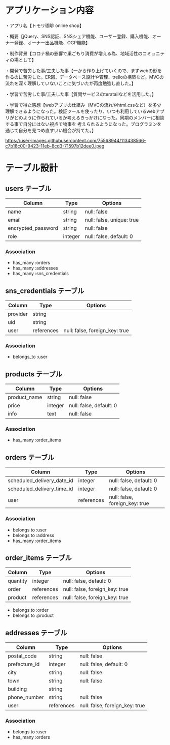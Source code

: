 # アプリケーション内容

・アプリ名【トモリ珈琲 online shop】

・概要【jQuery、SNS認証、SNSシェア機能、ユーザー登録、購入機能、オーナー登録、オーナー出品機能、OGP機能】

・制作背景【コロナ禍の影響で巣ごもり消費が増える為、地域活性のコミュニティの場として】

・開発で苦労した事/工夫した事【一から作り上げていくので、まずwebの形を作るのに苦労した。ER図、データベース設計や管理、trelloの構築など。MVCの流れを深く理解していないことに気づいたが再度勉強し直した。】

・学習で苦労した事/工夫した事【質問サービスのteratailなどを活用した。】

・学習で得た感想【webアプリの仕組み（MVCの流れやhtml.cssなど）を多少理解できるようになった。検証ツールを使ったり、いつも利用しているwebアプリがどのように作られているか考えるきっかけになった。同期のメンバーに相談する事で自分にはない視点で物事を
考えられるようになった。プログラミンを通じて自分を見つめ直すいい機会が持てた。】

https://user-images.githubusercontent.com/75568944/113438566-c7b18c00-9423-11eb-8cd3-71597b12dee0.jpeg







# テーブル設計



## users テーブル

| Column             | Type    | Options                   |
| ------------------ | ------  | ------------------------- |
| name               | string  | null: false               |
| email              | string  | null: false, unique: true |
| encrypted_password | string  | null: false               |
| role               | integer | null: false, default: 0   |

### Association

- has_many   :orders
- has_many   :addresses
- has_many   :sns_credentials



## sns_credentials テーブル

| Column             | Type       | Options                        |
| ------------------ | ---------- | ------------------------------ |
| provider           | string     |
| uid                | string     |
| user               | references | null: false, foreign_key: true |

### Association

- belongs_to :user




## products テーブル

| Column                 | Type       | Options                        |
| ---------------------- | ---------- | ------------------------------ |
| product_name           | string     | null: false                    |
| price                  | integer    | null: false, default: 0        |
| info                   | text       | null: false                    |

### Association

- has_many    :order_items


## orders テーブル

| Column                      | Type       | Options                        |
| --------------------------  | ---------- | ------------------------------ |
| scheduled_delivery_date_id  | integer    | null: false, default: 0        |
| scheduled_delivery_time_id  | integer    | null: false, default: 0        |
| user                        | references | null: false, foreign_key: true |


### Association

- belongs to  :user
- belongs to  :address
- has_many    :order_items



## order_items テーブル

| Column                      | Type       | Options                        |
| --------------------------- | ---------- | ------------------------------ |
| quantity                    | integer    | null: false, default: 0        |
| order                       | references | null: false, foreign_key: true |
| product                     | references | null: false, foreign_key: true |

- belongs to :order
- belongs to :product






## addresses テーブル

| Column                      | Type       | Options                        |
| --------------------------- | ---------- | ------------------------------ |
| postal_code                 | string     | null: false                    |
| prefecture_id               | integer    | null: false, default: 0        |
| city                        | string     | null: false                    |
| town                        | string     | null: false                    |
| building                    | string     |
| phone_number                | string     | null: false                    |
| user                        | references | null: false, foreign_key: true |


### Association

- belongs to :user
- has_many   :orders







